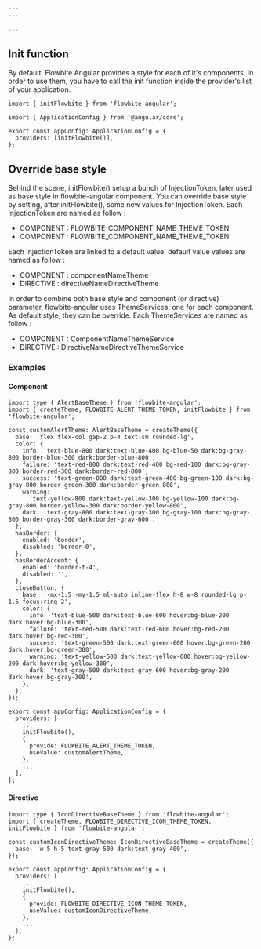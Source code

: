 ```yaml
---
---

---
```


## Init function

By default, Flowbite Angular provides a style for each of it's components. In order to use them, you have to call the init function inside the provider's list of your application.

```angular-ts
import { initFlowbite } from 'flowbite-angular';

import { ApplicationConfig } from '@angular/core';

export const appConfig: ApplicationConfig = {
  providers: [initFlowbite()],
};
```

## Override base style

Behind the scene, <span class="docs highlight">initFlowbite()</span> setup a bunch of InjectionToken, later used as base style in flowbite-angular component.
You can override base style by setting, after <span class="docs highlight">initFlowbite()</span>, some new values for <span class="docs highlight">InjectionToken</span>. Each <span class="docs highlight">InjectionToken</span> are named as follow :

- COMPONENT : FLOWBITE\_<span class="docs highlight">COMPONENT_NAME</span>\_THEME_TOKEN
- COMPONENT : FLOWBITE\_<span class="docs highlight">COMPONENT_NAME</span>\_THEME_TOKEN

Each <span class="docs highlight">InjectionToken</span> are linked to a <span class="docs highlight">default value</span>. <span class="docs highlight">default value</span> values are named as follow :

- COMPONENT : <span class="docs highlight">componentName</span>Theme
- DIRECTIVE : <span class="docs highlight">directiveName</span>DirectiveTheme

In order to combine both base style and component (or directive) parameter, flowbite-angular uses <span class="docs highlight">ThemeServices</span>, one for each component. As default style, they can be override. Each <span class="docs highlight">ThemeServices</span> are named as follow :

- COMPONENT : <span class="docs highlight">ComponentName</span>ThemeService
- DIRECTIVE : <span class="docs highlight">DirectiveName</span>DirectiveThemeService

### Examples

#### Component

```angular-ts
import type { AlertBaseTheme } from 'flowbite-angular';
import { createTheme, FLOWBITE_ALERT_THEME_TOKEN, initFlowbite } from 'flowbite-angular';

const customAlertTheme: AlertBaseTheme = createTheme({
  base: 'flex flex-col gap-2 p-4 text-sm rounded-lg',
  color: {
    info: 'text-blue-800 dark:text-blue-400 bg-blue-50 dark:bg-gray-800 border-blue-300 dark:border-blue-800',
    failure: 'text-red-800 dark:text-red-400 bg-red-100 dark:bg-gray-800 border-red-300 dark:border-red-800',
    success: 'text-green-800 dark:text-green-400 bg-green-100 dark:bg-gray-800 border-green-300 dark:border-green-800',
    warning:
      'text-yellow-800 dark:text-yellow-300 bg-yellow-100 dark:bg-gray-800 border-yellow-300 dark:border-yellow-800',
    dark: 'text-gray-800 dark:text-gray-300 bg-gray-100 dark:bg-gray-800 border-gray-300 dark:border-gray-600',
  },
  hasBorder: {
    enabled: 'border',
    disabled: 'border-0',
  },
  hasBorderAccent: {
    enabled: 'border-t-4',
    disabled: '',
  },
  closeButton: {
    base: '-mx-1.5 -my-1.5 ml-auto inline-flex h-8 w-8 rounded-lg p-1.5 focus:ring-2',
    color: {
      info: 'text-blue-500 dark:text-blue-600 hover:bg-blue-200 dark:hover:bg-blue-300',
      failure: 'text-red-500 dark:text-red-600 hover:bg-red-200 dark:hover:bg-red-300',
      success: 'text-green-500 dark:text-green-600 hover:bg-green-200 dark:hover:bg-green-300',
      warning: 'text-yellow-500 dark:text-yellow-600 hover:bg-yellow-200 dark:hover:bg-yellow-300',
      dark: 'text-gray-500 dark:text-gray-600 hover:bg-gray-200 dark:hover:bg-gray-300',
    },
  },
});

export const appConfig: ApplicationConfig = {
  providers: [
    ...
    initFlowbite(),
    {
      provide: FLOWBITE_ALERT_THEME_TOKEN,
      useValue: customAlertTheme,
    },
    ...
  ],
};
```

#### Directive

```angular-ts
import type { IconDirectiveBaseTheme } from 'flowbite-angular';
import { createTheme, FLOWBITE_DIRECTIVE_ICON_THEME_TOKEN, initFlowbite } from 'flowbite-angular';

const customIconDirectiveTheme: IconDirectiveBaseTheme = createTheme({
  base: 'w-5 h-5 text-gray-500 dark:text-gray-400',
});

export const appConfig: ApplicationConfig = {
  providers: [
    ...
    initFlowbite(),
    {
      provide: FLOWBITE_DIRECTIVE_ICON_THEME_TOKEN,
      useValue: customIconDirectiveTheme,
    },
    ...
  ],
};
```
